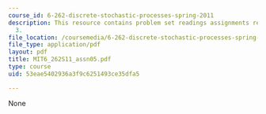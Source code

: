 ```yaml
---
course_id: 6-262-discrete-stochastic-processes-spring-2011
description: This resource contains problem set readings assignments review chapter
  3.
file_location: /coursemedia/6-262-discrete-stochastic-processes-spring-2011/53eae5402936a3f9c6251493ce35dfa5_MIT6_262S11_assn05.pdf
file_type: application/pdf
layout: pdf
title: MIT6_262S11_assn05.pdf
type: course
uid: 53eae5402936a3f9c6251493ce35dfa5

---
```

None